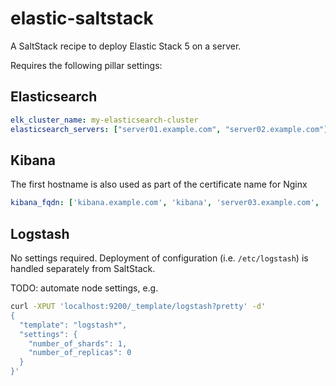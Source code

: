 # elastic-saltstack
A SaltStack recipe to deploy Elastic Stack 5 on a server.

Requires the following pillar settings:

## Elasticsearch
```yaml
elk_cluster_name: my-elasticsearch-cluster
elasticsearch_servers: ["server01.example.com", "server02.example.com"]
```

## Kibana
The first hostname is also used as part of the certificate name for Nginx
```yaml 
kibana_fqdn: ['kibana.example.com', 'kibana', 'server03.example.com', 'example']
```

## Logstash
No settings required. Deployment of configuration (i.e. `/etc/logstash`) is handled separately from SaltStack.

TODO: automate node settings, e.g.
```bash
curl -XPUT 'localhost:9200/_template/logstash?pretty' -d'
{
  "template": "logstash*",
  "settings": {
    "number_of_shards": 1,
    "number_of_replicas": 0
  }
}'
```
